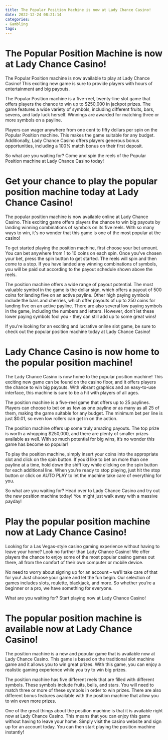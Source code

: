 ```yaml
---
title: The Popular Position Machine is now at Lady Chance Casino!
date: 2022-12-24 08:21:14
categories:
- Gambling
tags:
---
```



#  The Popular Position Machine is now at Lady Chance Casino!

The Popular Position machine is now available to play at Lady Chance Casino! This exciting new game is sure to provide players with hours of entertainment and big payouts.

The Popular Position machine is a five-reel, twenty-line slot game that offers players the chance to win up to $250,000 in jackpot prizes. The game features a wide variety of symbols, including different fruits, bars, sevens, and lady luck herself. Winnings are awarded for matching three or more symbols on a payline.

Players can wager anywhere from one cent to fifty dollars per spin on the Popular Position machine. This makes the game suitable for any budget. Additionally, Lady Chance Casino offers players generous bonus opportunities, including a 100% match bonus on their first deposit.

So what are you waiting for? Come and spin the reels of the Popular Position machine at Lady Chance Casino today!

#  Get your chance to play the popular position machine today at Lady Chance Casino!

The popular position machine is now available online at Lady Chance Casino. This exciting game offers players the chance to win big payouts by landing winning combinations of symbols on its five reels. With so many ways to win, it's no wonder that this game is one of the most popular at the casino!

To get started playing the position machine, first choose your bet amount. You can bet anywhere from 1 to 10 coins on each spin. Once you've chosen your bet, press the spin button to get started. The reels will spin and then come to a stop. If you have landed any winning combinations of symbols, you will be paid out according to the payout schedule shown above the reels.

The position machine offers a wide range of payout potential. The most valuable symbol in the game is the dollar sign, which offers a payout of 500 coins for landing five on an active payline. Other high paying symbols include the bars and cherries, which offer payouts of up to 250 coins for landing five on an active payline. There are also several low paying symbols in the game, including the numbers and letters. However, don't let these lower paying symbols fool you - they can still add up to some great wins!

If you're looking for an exciting and lucrative online slot game, be sure to check out the popular position machine today at Lady Chance Casino!

#  Lady Chance Casino is now home to the popular position machine!

The Lady Chance Casino is now home to the popular position machine! This exciting new game can be found on the casino floor, and it offers players the chance to win big payouts. With vibrant graphics and an easy-to-use interface, this machine is sure to be a hit with players of all ages.

The position machine is a five-reel game that offers up to 25 paylines. Players can choose to bet on as few as one payline or as many as all 25 of them, making the game suitable for any budget. The minimum bet per line is just $0.01, so even low rollers can get in on the action.

The position machine offers up some truly amazing payouts. The top prize is worth a whopping $250,000, and there are plenty of smaller prizes available as well. With so much potential for big wins, it’s no wonder this game has become so popular!

To play the position machine, simply insert your coins into the appropriate slot and click on the spin button. If you’d like to bet on more than one payline at a time, hold down the shift key while clicking on the spin button for each additional line. When you’re ready to stop playing, just hit the stop button or click on AUTO PLAY to let the machine take care of everything for you.

So what are you waiting for? Head over to Lady Chance Casino and try out the new position machine today! You might just walk away with a massive payday!

#  Play the popular position machine now at Lady Chance Casino!

Looking for a Las Vegas-style casino gaming experience without having to leave your home? Look no further than Lady Chance Casino! We offer players the chance to enjoy some of the most popular casino games out there, all from the comfort of their own computer or mobile device.

No need to worry about signing up for an account – we’ll take care of that for you! Just choose your game and let the fun begin. Our selection of games includes slots, roulette, blackjack, and more. So whether you’re a beginner or a pro, we have something for everyone.

What are you waiting for? Start playing now at Lady Chance Casino!

#  The popular position machine is available now at Lady Chance Casino!

The position machine is a new and popular game that is available now at Lady Chance Casino. This game is based on the traditional slot machine game and it allows you to win great prizes. With this game, you can enjoy a realistic gaming experience while you try to win big prizes.

The position machine has five different reels that are filled with different symbols. These symbols include fruits, bells, and stars. You will need to match three or more of these symbols in order to win prizes. There are also different bonus features available with the position machine that allow you to win even more prizes.

One of the great things about the position machine is that it is available right now at Lady Chance Casino. This means that you can enjoy this game without having to leave your home. Simply visit the casino website and sign up for an account today. You can then start playing the position machine instantly!